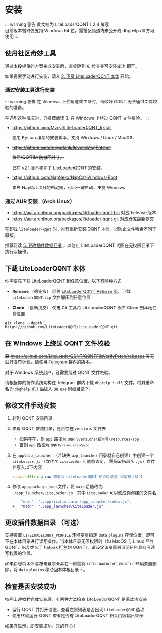 # 安装

::: warning 警告
此文档为 LiteLoaderQQNT 1.2.4 编写  
目前版本暂时仅支持 Windows 64 位，需搭配频道内未公开的 dbghelp.dll 方可使用
:::

## 使用社区奇妙工具

通过本段提供的方案完成安装后，直接跳到 [6. 检查是否安装成功](#%E6%A3%80%E6%9F%A5%E6%98%AF%E5%90%A6%E5%AE%89%E8%A3%85%E6%88%90%E5%8A%9F) 即可。

如果需要手动进行安装，请从 [2. 下载 LiteLoaderQQNT 本体](#下载-liteloaderqqnt-本体) 开始。

### 通过安装工具进行安装

::: warning 警告
在 Windows 上使用这些工具时，请做好 QQNT 无法通过文件校验的准备。

在遇到这种情况时，仍推荐阅读 [3. 在 Windows 上绕过 QQNT 文件校验](#在-windows-上绕过-qqnt-文件校验)。
:::

- <https://github.com/Mzdyl/LiteLoaderQQNT_Install> 

  使用 Python 编写的安装脚本，支持 Windows / Linux / MacOS。

- ~~<https://github.com/huiyadanli/RevokeMsgPatcher>~~

  ~~微信/QQ/TIM 防撤回补丁。~~

  已在 v2.1 版本移除了 LiteLoaderQQNT 的安装。

- <https://github.com/NapNeko/NapCat-Windows-Boot> 

  来自 NapCat 项目的启动器，可以一键启动，支持 Windows

### 通过 AUR 安装 （Arch Linux）

- <https://aur.archlinux.org/packages/liteloader-qqnt-bin> 对应 Release 版本
- <https://aur.archlinux.org/packages/liteloader-qqnt-git> 对应仓库最新提交

在卸载 `liteloader-qqnt` 时，推荐重新安装 QQNT 本体，以防止文件哈希不同于原版。

推荐阅读 [5. 更改插件数据目录](#更改插件数据目录-可选) ，以防止 LiteLoaderQQNT 试图在无权限目录下执行写操作。

## 下载 LiteLoaderQQNT 本体

你需要先下载 LiteLoaderQQNT 到任意位置，以下有两种方式

- **Release** （稳定版）
前往 [LiteLoaderQQNT Release 页](https://github.com/LiteLoaderQQNT/LiteLoaderQQNT/releases/latest)，下载 `LiteLoaderQQNT.zip` 文件解压到任意位置

- **Clone** （最新提交）
使用 Git 工具将 LiteLoaderQQNT 仓库 Clone 到本地任意位置

``` shell
git clone --depth 1 https://github.com/LiteLoaderQQNT/LiteLoaderQQNT.git
```

## 在 Windows 上绕过 QQNT 文件校验

~~原 https://github.com/LiteLoaderQQNT/QQNTFileVerifyPatch/releases 暂无公开发布计划，请使用 Telegram 群内的版本。~~

对于 Windows 系统用户，还需要绕过 QQNT 文件校验。

请根据你的操作系统架构在 Telegram 群内下载 `dbghelp_*.dll` 文件，将其重命名为 `dbghelp.dll` 后放入 `QQ.exe` 同级目录下。

## 修改文件手动安装

1. 转到 QQNT 安装目录

2. 查看 QQNT 安装目录，是否存在 `versions` 文件夹
   - 如果存在，则 `app` 路径为 `QQNT\versions\版本号\resources\app`
   - 否则 `app` 路径为 `QQNT\resources\app`

3. 在 `app\app_launcher` （若缺失 `app_launcher` 目录就自己创建）中创建一个 `LiteLoader.js` （文件名 `LiteLoader` 可随意设定， 需保留拓展名 `.js`）文件并写入以下内容：

   ```javascript
   require(String.raw`修改为 LiteLoaderQQNT 的绝对路径，保留反引号`)
   ```

4. 修改 `app\package.json` 文件，将 `main` 后值改为 `./app_launcher/LiteLoader.js`，其中 `LiteLoader` 可以改成你创建的文件名

   ```diff
   -   "main": "./application.asar/app_launcher/index.js",
   +   "main": "./app_launcher/LiteLoader.js",
   ```

## 更改插件数据目录 （可选）

支持设置 `LITELOADERQQNT_PROFILE` 环境变量指定 `data` `plugins` 存储位置，即可不在本体目录进行读写操作。当本体目录无写权限时（如 MacOS 与 Linux 平台 QQNT，以及类似于 flatpak 打包的 QQNT），请设定该变量到当前用户具有可读写权限的位置。

如果你想将本体与存储目录合并在一起需将 `LITELOADERQQNT_PROFILE` 环境变量删除，将 `data` `plugins` 移动回本体根目录下。

## 检查是否安装成功

按照上述教程完成安装后，有两种方法检查 LiteLoaderQQNT 是否成功安装

- 运行 QQNT 并打开设置，查看左侧列表是否出现 `LiteLoaderQQNT` 选项
- 使用终端运行 QQNT 查看是否有 LiteLoaderQQNT 相关内容输出显示

如果有显示，即安装成功，玩的开心！
